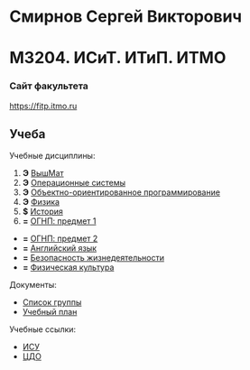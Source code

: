 # Смирнов Сергей Викторович
# M3204. ИСиТ. ИТиП. ИТМО

### Сайт факультета
https://fitp.itmo.ru

## Учеба

Учебные дисциплины:

1. **Э** [ВышМат](Subjects/HigherMathematics.md)
2. **Э** [Операционные системы](Subjects/OperatingSystems.md)
3. **Э** [Объектно-ориентированное программирование](Subjects/ObjectOrientedProgramming.md)
4. **Э** [Физика](Subjects/Physics.md)
5. **$** [История](Subjects/History.md)
6.  **=** [ОГНП: предмет 1](Subjects/Chosen1.md)
* **=** [ОГНП: предмет 2](Subjects/Chosen2.md)
* **=** [Английский язык](Subjects/English.md)
* **=** [Безопасность жизнедеятельности](Subjects/LifeSafety.md)
* **=** [Физическая культура](https://isu.ifmo.ru/pls/apex/f?p=2153:15:108337501947348::NO:RP,3::)


Документы:
* [Список группы](GroupList.md)
* [Учебный план](Files/09.03.02_programmirovanie__i_internet-tehnologii.pdf)

Учебные ссылки:
* [ИСУ](https://isu.ifmo.ru/)
* [ЦДО](https://de.ifmo.ru/)
